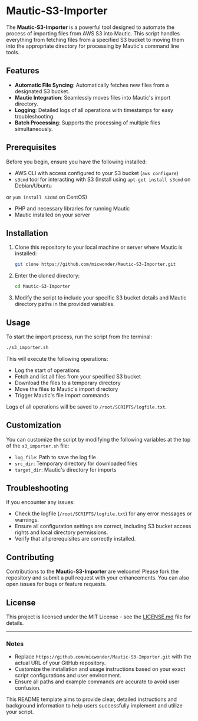 # Mautic-S3-Importer

The **Mautic-S3-Importer** is a powerful tool designed to automate the process of importing files from AWS S3 into Mautic. This script handles everything from fetching files from a specified S3 bucket to moving them into the appropriate directory for processing by Mautic's command line tools.

## Features

- **Automatic File Syncing**: Automatically fetches new files from a designated S3 bucket.
- **Mautic Integration**: Seamlessly moves files into Mautic's import directory.
- **Logging**: Detailed logs of all operations with timestamps for easy troubleshooting.
- **Batch Processing**: Supports the processing of multiple files simultaneously.

## Prerequisites

Before you begin, ensure you have the following installed:

- AWS CLI with access configured to your S3 bucket (`aws configure`)
- `s3cmd` tool for interacting with S3 (Install using `apt-get install s3cmd` on Debian/Ubuntu

or `yum install s3cmd` on CentOS)

- PHP and necessary libraries for running Mautic
- Mautic installed on your server

## Installation

1. Clone this repository to your local machine or server where Mautic is installed:

   ```bash
   git clone https://github.com/micwonder/Mautic-S3-Importer.git
   ```

2. Enter the cloned directory:

   ```bash
   cd Mautic-S3-Importer
   ```

3. Modify the script to include your specific S3 bucket details and Mautic directory paths in the provided variables.

## Usage

To start the import process, run the script from the terminal:

```bash
./s3_importer.sh
```

This will execute the following operations:

- Log the start of operations
- Fetch and list all files from your specified S3 bucket
- Download the files to a temporary directory
- Move the files to Mautic's import directory
- Trigger Mautic's file import commands

Logs of all operations will be saved to `/root/SCRIPTS/logfile.txt`.

## Customization

You can customize the script by modifying the following variables at the top of the `s3_importer.sh` file:

- `log_file`: Path to save the log file
- `src_dir`: Temporary directory for downloaded files
- `target_dir`: Mautic's directory for imports

## Troubleshooting

If you encounter any issues:

- Check the logfile (`/root/SCRIPTS/logfile.txt`) for any error messages or warnings.
- Ensure all configuration settings are correct, including S3 bucket access rights and local directory permissions.
- Verify that all prerequisites are correctly installed.

## Contributing

Contributions to the **Mautic-S3-Importer** are welcome! Please fork the repository and submit a pull request with your enhancements. You can also open issues for bugs or feature requests.

## License

This project is licensed under the MIT License - see the [LICENSE.md](LICENSE) file for details.

---

### Notes

- Replace `https://github.com/micwonder/Mautic-S3-Importer.git` with the actual URL of your GitHub repository.
- Customize the installation and usage instructions based on your exact script configurations and user environment.
- Ensure all paths and example commands are accurate to avoid user confusion.

This README template aims to provide clear, detailed instructions and background information to help users successfully implement and utilize your script.
